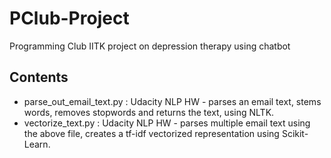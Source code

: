 # PClub-Project
Programming Club IITK project on depression therapy using chatbot

Contents
--------
* parse\_out\_email\_text.py : Udacity NLP HW - parses an email text, stems words, removes stopwords and returns the text, using NLTK.
* vectorize\_text.py : Udacity NLP HW - parses multiple email text using the above file, creates a tf-idf vectorized representation using Scikit-Learn.
